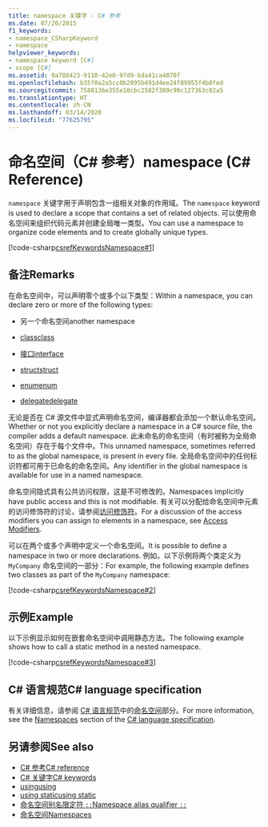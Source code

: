 ```yaml
---
title: namespace 关键字 - C# 参考
ms.date: 07/20/2015
f1_keywords:
- namespace_CSharpKeyword
- namespace
helpviewer_keywords:
- namespace keyword [C#]
- scope [C#]
ms.assetid: 0a788423-9110-42e0-97d9-bda41ca4870f
ms.openlocfilehash: b35f0a2a5cc0b2895b491d4ee24f89955f4b8fed
ms.sourcegitcommit: 7588136e355e10cbc2582f389c90c127363c02a5
ms.translationtype: HT
ms.contentlocale: zh-CN
ms.lasthandoff: 03/14/2020
ms.locfileid: "77625795"
---
```

# <a name="namespace-c-reference"></a><span data-ttu-id="8d807-102">命名空间（C# 参考）</span><span class="sxs-lookup"><span data-stu-id="8d807-102">namespace (C# Reference)</span></span>

<span data-ttu-id="8d807-103">`namespace` 关键字用于声明包含一组相关对象的作用域。</span><span class="sxs-lookup"><span data-stu-id="8d807-103">The `namespace` keyword is used to declare a scope that contains a set of related objects.</span></span> <span data-ttu-id="8d807-104">可以使用命名空间来组织代码元素并创建全局唯一类型。</span><span class="sxs-lookup"><span data-stu-id="8d807-104">You can use a namespace to organize code elements and to create globally unique types.</span></span>

[!code-csharp[csrefKeywordsNamespace#1](~/samples/snippets/csharp/VS_Snippets_VBCSharp/csrefKeywordsNamespace/CS/csrefKeywordsNamespace.cs#1)]

## <a name="remarks"></a><span data-ttu-id="8d807-105">备注</span><span class="sxs-lookup"><span data-stu-id="8d807-105">Remarks</span></span>

<span data-ttu-id="8d807-106">在命名空间中，可以声明零个或多个以下类型：</span><span class="sxs-lookup"><span data-stu-id="8d807-106">Within a namespace, you can declare zero or more of the following types:</span></span>

- <span data-ttu-id="8d807-107">另一个命名空间</span><span class="sxs-lookup"><span data-stu-id="8d807-107">another namespace</span></span>

- [<span data-ttu-id="8d807-108">class</span><span class="sxs-lookup"><span data-stu-id="8d807-108">class</span></span>](class.md)

- [<span data-ttu-id="8d807-109">接口</span><span class="sxs-lookup"><span data-stu-id="8d807-109">interface</span></span>](interface.md)

- [<span data-ttu-id="8d807-110">struct</span><span class="sxs-lookup"><span data-stu-id="8d807-110">struct</span></span>](../builtin-types/struct.md)

- [<span data-ttu-id="8d807-111">enum</span><span class="sxs-lookup"><span data-stu-id="8d807-111">enum</span></span>](../builtin-types/enum.md)

- [<span data-ttu-id="8d807-112">delegate</span><span class="sxs-lookup"><span data-stu-id="8d807-112">delegate</span></span>](../builtin-types/reference-types.md#the-delegate-type)

<span data-ttu-id="8d807-113">无论是否在 C# 源文件中显式声明命名空间，编译器都会添加一个默认命名空间。</span><span class="sxs-lookup"><span data-stu-id="8d807-113">Whether or not you explicitly declare a namespace in a C# source file, the compiler adds a default namespace.</span></span> <span data-ttu-id="8d807-114">此未命名的命名空间（有时被称为全局命名空间）存在于每个文件中。</span><span class="sxs-lookup"><span data-stu-id="8d807-114">This unnamed namespace, sometimes referred to as the global namespace, is present in every file.</span></span> <span data-ttu-id="8d807-115">全局命名空间中的任何标识符都可用于已命名的命名空间。</span><span class="sxs-lookup"><span data-stu-id="8d807-115">Any identifier in the global namespace is available for use in a named namespace.</span></span>

<span data-ttu-id="8d807-116">命名空间隐式具有公共访问权限，这是不可修改的。</span><span class="sxs-lookup"><span data-stu-id="8d807-116">Namespaces implicitly have public access and this is not modifiable.</span></span> <span data-ttu-id="8d807-117">有关可以分配给命名空间中元素的访问修饰符的讨论，请参阅[访问修饰符](access-modifiers.md)。</span><span class="sxs-lookup"><span data-stu-id="8d807-117">For a discussion of the access modifiers you can assign to elements in a namespace, see [Access Modifiers](access-modifiers.md).</span></span>

<span data-ttu-id="8d807-118">可以在两个或多个声明中定义一个命名空间。</span><span class="sxs-lookup"><span data-stu-id="8d807-118">It is possible to define a namespace in two or more declarations.</span></span> <span data-ttu-id="8d807-119">例如，以下示例将两个类定义为 `MyCompany` 命名空间的一部分：</span><span class="sxs-lookup"><span data-stu-id="8d807-119">For example, the following example defines two classes as part of the `MyCompany` namespace:</span></span>

[!code-csharp[csrefKeywordsNamespace#2](~/samples/snippets/csharp/VS_Snippets_VBCSharp/csrefKeywordsNamespace/CS/csrefKeywordsNamespace.cs#2)]

## <a name="example"></a><span data-ttu-id="8d807-120">示例</span><span class="sxs-lookup"><span data-stu-id="8d807-120">Example</span></span>

<span data-ttu-id="8d807-121">以下示例显示如何在嵌套命名空间中调用静态方法。</span><span class="sxs-lookup"><span data-stu-id="8d807-121">The following example shows how to call a static method in a nested namespace.</span></span>

[!code-csharp[csrefKeywordsNamespace#3](~/samples/snippets/csharp/VS_Snippets_VBCSharp/csrefKeywordsNamespace/CS/csrefKeywordsNamespace.cs#3)]

## <a name="c-language-specification"></a><span data-ttu-id="8d807-122">C# 语言规范</span><span class="sxs-lookup"><span data-stu-id="8d807-122">C# language specification</span></span>

<span data-ttu-id="8d807-123">有关详细信息，请参阅 [C# 语言规范](~/_csharplang/spec/introduction.md)中的[命名空间](~/_csharplang/spec/namespaces.md)部分。</span><span class="sxs-lookup"><span data-stu-id="8d807-123">For more information, see the [Namespaces](~/_csharplang/spec/namespaces.md) section of the [C# language specification](~/_csharplang/spec/introduction.md).</span></span>

## <a name="see-also"></a><span data-ttu-id="8d807-124">另请参阅</span><span class="sxs-lookup"><span data-stu-id="8d807-124">See also</span></span>

- [<span data-ttu-id="8d807-125">C# 参考</span><span class="sxs-lookup"><span data-stu-id="8d807-125">C# reference</span></span>](../index.md)
- [<span data-ttu-id="8d807-126">C# 关键字</span><span class="sxs-lookup"><span data-stu-id="8d807-126">C# keywords</span></span>](index.md)
- [<span data-ttu-id="8d807-127">using</span><span class="sxs-lookup"><span data-stu-id="8d807-127">using</span></span>](using-directive.md)
- [<span data-ttu-id="8d807-128">using static</span><span class="sxs-lookup"><span data-stu-id="8d807-128">using static</span></span>](using-static.md)
- [<span data-ttu-id="8d807-129">命名空间别名限定符 `::`</span><span class="sxs-lookup"><span data-stu-id="8d807-129">Namespace alias qualifier `::`</span></span>](../operators/namespace-alias-qualifier.md)
- [<span data-ttu-id="8d807-130">命名空间</span><span class="sxs-lookup"><span data-stu-id="8d807-130">Namespaces</span></span>](../../programming-guide/namespaces/index.md)
